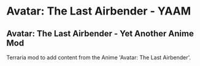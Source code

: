 # Avatar: The Last Airbender - YAAM
## Avatar: The Last Airbender - Yet Another Anime Mod
Terraria mod to add content from the Anime 'Avatar: The Last Airbender'.
